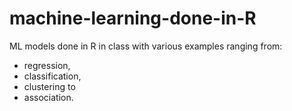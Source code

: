 # machine-learning-done-in-R

ML models done in R in class with various examples ranging from:
 - regression,
 - classification, 
 - clustering to
 - association. 

